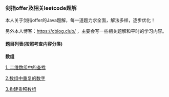 ### 剑指offer及相关leetcode题解

本人关于剑指offer的Java题解，每一道题力求全面，解法多样，逐步优化！

另外本人博客：https://cblog.club/ ，主要会写一些相关题解和平时的学习内容。

#### 题目列表(按照考查内容分类)

**数组**

[1. 二维数组中的查找](https://github.com/ustblc/Offer-coming/blob/master/code/二维数组的查找.md)

[2.数组中重复的数字](https://github.com/ustblc/Offer-coming/blob/master/code/数组中重复的数字.md)

[3.构建乘积数组](https://github.com/ustblc/Offer-coming/blob/master/code/构建乘积数组.md)

